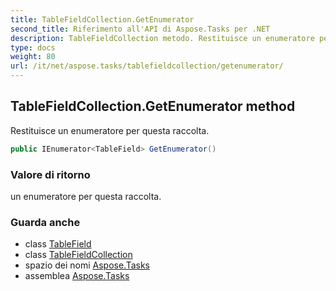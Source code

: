 ```yaml
---
title: TableFieldCollection.GetEnumerator
second_title: Riferimento all'API di Aspose.Tasks per .NET
description: TableFieldCollection metodo. Restituisce un enumeratore per questa raccolta.
type: docs
weight: 80
url: /it/net/aspose.tasks/tablefieldcollection/getenumerator/
---
```

## TableFieldCollection.GetEnumerator method

Restituisce un enumeratore per questa raccolta.

```csharp
public IEnumerator<TableField> GetEnumerator()
```

### Valore di ritorno

un enumeratore per questa raccolta.

### Guarda anche

* class [TableField](../../tablefield/)
* class [TableFieldCollection](../)
* spazio dei nomi [Aspose.Tasks](../../tablefieldcollection/)
* assemblea [Aspose.Tasks](../../../)


